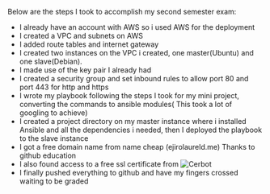 Below are the steps I took to accomplish my second semester exam: 
- I already have an account with AWS so i used AWS for the deployment
- I created a VPC and subnets on AWS
- I added route tables and internet gateway
- I created two instances on the VPC i created, one master(Ubuntu) and one slave(Debian).
- I made use of the key pair I already had
- I created a security group and set inbound rules to allow port 80 and port 443 for http and https 
- I wrote my playbook following the steps I took for my mini project, converting the commands to ansible modules( This took a lot of googling to achieve)
- I created a project directory on  my master instance where i installed Ansible and all the dependencies i needed, then I deployed the playbook to the slave instance
- I got a free domain name from name cheap (ejirolaureld.me) Thanks to github education
- I also found access to a free ssl certificate from ![Cerbot](https://certbot.eff.org/instructions?ws=apache&os=debiantestin) 
- I finally pushed everything to github and have my fingers crossed waiting to be graded
